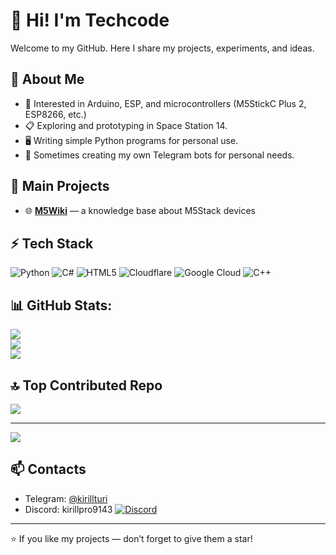 # 👋 Hi! I'm Techcode

Welcome to my GitHub. Here I share my projects, experiments, and ideas.  

## 🚀 About Me
- 🔧 Interested in Arduino, ESP, and microcontrollers (M5StickC Plus 2, ESP8266, etc.)  
- 📋 Exploring and prototyping in Space Station 14.  
- 🖥 Writing simple Python programs for personal use.  
- 🤖 Sometimes creating my own Telegram bots for personal needs.  

## 📌 Main Projects
- 🌐 **[M5Wiki](https://www.m5wiki.tech/)** — a knowledge base about M5Stack devices  

## ⚡ Tech Stack
![Python](https://img.shields.io/badge/python-3670A0?style=for-the-badge&logo=python&logoColor=ffdd54) ![C#](https://img.shields.io/badge/c%23-%23239120.svg?style=for-the-badge&logo=csharp&logoColor=white) ![HTML5](https://img.shields.io/badge/html5-%23E34F26.svg?style=for-the-badge&logo=html5&logoColor=white) ![Cloudflare](https://img.shields.io/badge/Cloudflare-F38020?style=for-the-badge&logo=Cloudflare&logoColor=white) ![Google Cloud](https://img.shields.io/badge/GoogleCloud-%234285F4.svg?style=for-the-badge&logo=google-cloud&logoColor=white) ![C++](https://img.shields.io/badge/c++-%2300599C.svg?style=for-the-badge&logo=c%2B%2B&logoColor=white)
## 📊 GitHub Stats:
![](https://github-readme-stats.vercel.app/api?username=KirilLPro1&theme=dark&hide_border=false&include_all_commits=false&count_private=false)<br/>
![](https://nirzak-streak-stats.vercel.app/?user=KirilLPro1&theme=dark&hide_border=false)<br/>
![](https://github-readme-stats.vercel.app/api/top-langs/?username=KirilLPro1&theme=dark&hide_border=false&include_all_commits=false&count_private=false&layout=compact)

## 🔝 Top Contributed Repo
![](https://github-contributor-stats.vercel.app/api?username=KirilLPro1&limit=5&theme=dark&combine_all_yearly_contributions=true)

---
[![](https://visitcount.itsvg.in/api?id=KirilLPro1&icon=0&color=0)](https://visitcount.itsvg.in)

<!-- Proudly created with GPRM ( https://gprm.itsvg.in ) -->
<!-- Proudly created with GPRM ( https://gprm.itsvg.in ) -->

## 📫 Contacts
- Telegram: [@kirillturi](https://t.me/kirillturi)  
- Discord: kirillpro9143 [![Discord](https://img.shields.io/badge/Discord-%237289DA.svg?logo=discord&logoColor=white)](https://discord.gg/BFjw6c3C)

---

⭐ If you like my projects — don’t forget to give them a star!
